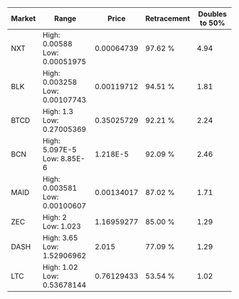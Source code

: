 | Market | Range | Price| Retracement | Doubles to 50% |
| --- | --- | --- | --- | --- |
| NXT | High: 0.00588<br />Low: 0.00051975 | 0.00064739 | 97.62 % | 4.94 |
| BLK | High: 0.003258<br />Low: 0.00107743 | 0.00119712 | 94.51 % | 1.81 |
| BTCD | High: 1.3<br />Low: 0.27005369 | 0.35025729 | 92.21 % | 2.24 |
| BCN | High: 5.097E-5<br />Low: 8.85E-6 | 1.218E-5 | 92.09 % | 2.46 |
| MAID | High: 0.003581<br />Low: 0.00100607 | 0.00134017 | 87.02 % | 1.71 |
| ZEC | High: 2<br />Low: 1.023 | 1.16959277 | 85.00 % | 1.29 |
| DASH | High: 3.65<br />Low: 1.52906962 | 2.015 | 77.09 % | 1.29 |
| LTC | High: 1.02<br />Low: 0.53678144 | 0.76129433 | 53.54 % | 1.02 |
